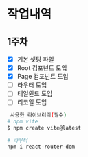 # 작업내역
## 1주차
- [x] 기본 셋팅 파일
- [x] Root 컴포넌트 도입
- [x] Page 컴포넌트 도입
- [ ] 라우터 도입
- [ ] 테일윈드 도입
- [ ] 리코일 도입

```bash
 사용한 라이브러리(필수) 
# npm vite 
$ npm create vite@latest

# 라우터
npm i react-router-dom


```